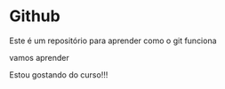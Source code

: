 # Github

Este é um repositório para aprender como o git funciona

vamos aprender

Estou gostando do curso!!!
